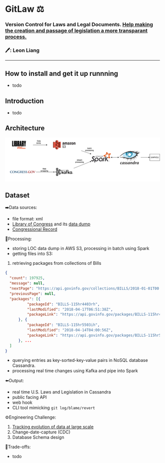 # GitLaw ⚖️
### Version Control for Laws and Legal Documents. [Help making the creation and passage of legislation a more transparant process.](https://blog.abevoelker.com/gitlaw-github-for-laws-and-legal-documents-a-tourniquet-for-american-liberty/)
### :pen:: Leon Liang
----

## How to install and get it up runnning
 - todo
 
## Introduction
 - todo
 
## Architecture

 ![Data pipeline](https://github.com/leonliangsc/GitLaw/blob/master/Data%20Pipeline.png)

## Dataset

➡️Data sources: 
 - file format: xml
 - [Library of Congress](https://www.congress.gov/advanced-search/legislation) and its [data dump](https://github.com/usgpo/bulk-data)
 - [Congressional Record](https://www.congress.gov/congressional-record)

🔄Processing: 
 - storing LOC data dump in AWS S3, processing in batch using Spark
  - getting files into S3:
  1. retrieving packages from collections of Bills
  ```json
  {
	"count": 197925,
	"message": null,
	"nextPage": "https://api.govinfo.gov/collections/BILLS/2018-01-01T00:00:00Z/?offset=100&pageSize=100",
	"previousPage": null,
	"packages": [{
			"packageId": "BILLS-115hr4403rh",
			"lastModified": "2018-04-17T06:51:38Z",
			"packageLink": "https://api.govinfo.gov/packages/BILLS-115hr4403rh/summary"
		}, {
			"packageId": "BILLS-115hr5503ih",
			"lastModified": "2018-04-14T04:00:56Z",
			"packageLink": "https://api.govinfo.gov/packages/BILLS-115hr5503ih/summary"
		}, ...
	]
}
  ```
 - querying entries as key-sorted-key-value pairs in NoSQL database Cassandra. 
 - processing real time changes using Kafka and pipe into Spark
 

⬅️Output: 
 - real time U.S. Laws and Legislation in Cassandra
 - public facing API
 - web hook
 - CLI tool mimicking `git log/blame/revert` 



:gear:Engineering Challenge: 
1. [Tracking evolution of data at large scale](https://sites.google.com/insightdatascience.com/de-la-fellow-hub-2020b/pre-session/project-prep/project-seeds#h.p_bFdKFDhnY8FI)
2. Change-date-capture (CDC)
3. Database Schema design

:robot:Trade-offs:
 - todo

